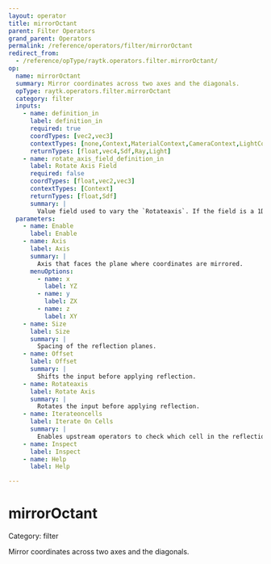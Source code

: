 ```yaml
---
layout: operator
title: mirrorOctant
parent: Filter Operators
grand_parent: Operators
permalink: /reference/operators/filter/mirrorOctant
redirect_from:
  - /reference/opType/raytk.operators.filter.mirrorOctant/
op:
  name: mirrorOctant
  summary: Mirror coordinates across two axes and the diagonals.
  opType: raytk.operators.filter.mirrorOctant
  category: filter
  inputs:
    - name: definition_in
      label: definition_in
      required: true
      coordTypes: [vec2,vec3]
      contextTypes: [none,Context,MaterialContext,CameraContext,LightContext,RayContext]
      returnTypes: [float,vec4,Sdf,Ray,Light]
    - name: rotate_axis_field_definition_in
      label: Rotate Axis Field
      required: false
      coordTypes: [float,vec2,vec3]
      contextTypes: [Context]
      returnTypes: [float,Sdf]
      summary: |
        Value field used to vary the `Rotateaxis`. If the field is a 1D field, it is given the distance from the center. If it is a 2D field, it is given the position along the mirror axes. If it is a 3D field, it is given the raw position. The value is converted to radians and *added* to the `Rotateaxis` parameter.
  parameters:
    - name: Enable
      label: Enable
    - name: Axis
      label: Axis
      summary: |
        Axis that faces the plane where coordinates are mirrored.
      menuOptions:
        - name: x
          label: YZ
        - name: y
          label: ZX
        - name: z
          label: XY
    - name: Size
      label: Size
      summary: |
        Spacing of the reflection planes.
    - name: Offset
      label: Offset
      summary: |
        Shifts the input before applying reflection.
    - name: Rotateaxis
      label: Rotate Axis
      summary: |
        Rotates the input before applying reflection.
    - name: Iterateoncells
      label: Iterate On Cells
      summary: |
        Enables upstream operators to check which cell in the reflection grid a point is in.
    - name: Inspect
      label: Inspect
    - name: Help
      label: Help

---
```


# mirrorOctant

Category: filter



Mirror coordinates across two axes and the diagonals.